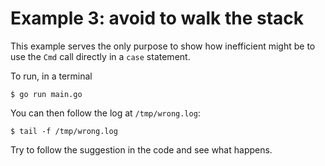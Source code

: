 # Example 3: avoid to walk the stack

This example serves the only purpose to show how inefficient might be to use
the `Cmd` call directly in a `case` statement.

To run, in a terminal

```
$ go run main.go
```

You can then follow the log at `/tmp/wrong.log`:

```
$ tail -f /tmp/wrong.log
```

Try to follow the suggestion in the code and see what happens.
